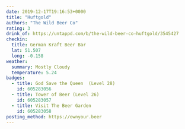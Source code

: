 ```yaml
---
date: 2019-12-17T19:16:53+0000
title: "Huftgold"
authors: "The Wild Beer Co"
rating: 3
drink_of: https://untappd.com/b/the-wild-beer-co-huftgold/3545427
checkin:
  title: German Kraft Beer Bar
  lat: 51.507
  long: -0.158
weather:
  summary: Mostly Cloudy
  temperature: 5.24
badges:
  - title: God Save the Queen  (Level 28)
    id: 605283056
  - title: Tower of Beer (Level 26)
    id: 605283057
  - title: Visit The Beer Garden
    id: 605283058
posting_method: https://ownyour.beer
---
```

